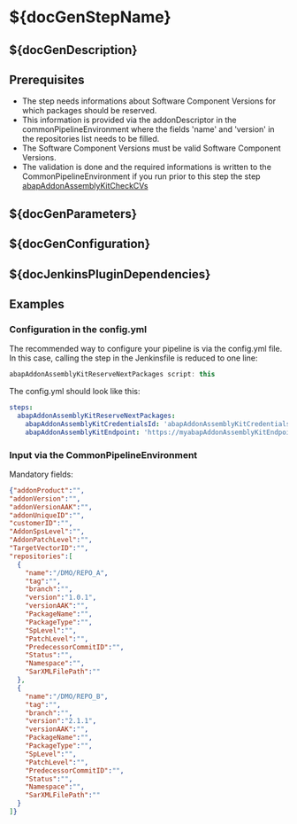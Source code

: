 # ${docGenStepName}

## ${docGenDescription}

## Prerequisites

* The step needs informations about Software Component Versions for which packages should be reserved.
* This information is provided via the addonDescriptor in the commonPipelineEnvironment where the fields 'name' and 'version' in the repositories list needs to be filled.
* The Software Component Versions must be valid Software Component Versions.
* The validation is done and the required informations is written to the CommonPipelineEnvironment if you run prior to this step the step [abapAddonAssemblyKitCheckCVs](https://sap.github.io/jenkins-library/steps/abapAddonAssemblyKitCheckCVs)

## ${docGenParameters}

## ${docGenConfiguration}

## ${docJenkinsPluginDependencies}

## Examples

### Configuration in the config.yml

The recommended way to configure your pipeline is via the config.yml file. In this case, calling the step in the Jenkinsfile is reduced to one line:

```groovy
abapAddonAssemblyKitReserveNextPackages script: this
```

The config.yml should look like this:

```yaml
steps:
  abapAddonAssemblyKitReserveNextPackages:
    abapAddonAssemblyKitCredentialsId: 'abapAddonAssemblyKitCredentialsId',
    abapAddonAssemblyKitEndpoint: 'https://myabapAddonAssemblyKitEndpoint.com',
```

### Input via the CommonPipelineEnvironment

Mandatory fields:

```json
{"addonProduct":"",
"addonVersion":"",
"addonVersionAAK":"",
"addonUniqueID":"",
"customerID":"",
"AddonSpsLevel":"",
"AddonPatchLevel":"",
"TargetVectorID":"",
"repositories":[
  {
    "name":"/DMO/REPO_A",
    "tag":"",
    "branch":"",
    "version":"1.0.1",
    "versionAAK":"",
    "PackageName":"",
    "PackageType":"",
    "SpLevel":"",
    "PatchLevel":"",
    "PredecessorCommitID":"",
    "Status":"",
    "Namespace":"",
    "SarXMLFilePath":""
  },
  {
    "name":"/DMO/REPO_B",
    "tag":"",
    "branch":"",
    "version":"2.1.1",
    "versionAAK":"",
    "PackageName":"",
    "PackageType":"",
    "SpLevel":"",
    "PatchLevel":"",
    "PredecessorCommitID":"",
    "Status":"",
    "Namespace":"",
    "SarXMLFilePath":""
  }
]}
```
